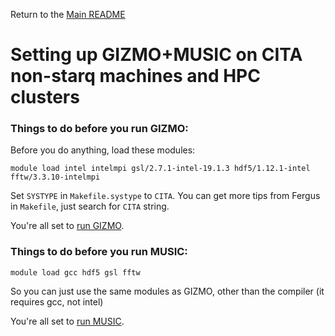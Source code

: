Return to the [Main README](../README.md)
# Setting up GIZMO+MUSIC on CITA non-starq machines and HPC clusters

### Things to do before you run GIZMO:

Before you do anything, load these modules:

```
module load intel intelmpi gsl/2.7.1-intel-19.1.3 hdf5/1.12.1-intel fftw/3.3.10-intelmpi
```

Set `SYSTYPE` in `Makefile.systype` to `CITA`.
You can get more tips from Fergus in `Makefile`, just search for
`CITA` string.

You're all set to [run GIZMO](gizmo_setup.md).

### Things to do before you run MUSIC:

```
module load gcc hdf5 gsl fftw
```

So you can just use the same modules as GIZMO, other than the compiler
(it requires gcc, not intel)

You're all set to [run MUSIC](music_setup.md).
